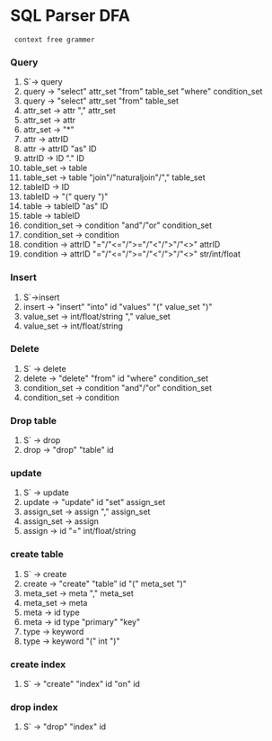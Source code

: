 # SQL Parser DFA
     context free grammer
### Query
1. S`-> query
2. query -> "select" attr_set "from"  table_set "where" condition_set
3. query -> "select" attr_set "from" table_set
4. attr_set -> attr "," attr_set
5. attr_set -> attr
6. attr_set -> "*"
7. attr -> attrID
8. attr -> attrID "as" ID
9. attrID -> ID "." ID
10. table_set -> table
11. table_set -> table "join"/"naturaljoin"/"," table_set
12. tableID -> ID
13. tableID -> "(" query ")" 
14. table -> tableID "as" ID
15. table -> tableID
16. condition_set -> condition "and"/"or" condition_set
17. condition_set -> condition
18. condition -> attrID "="/"<="/">="/"<"/">"/"<>" attrID
19. condition -> attrID "="/"<="/">="/"<"/">"/"<>" str/int/float


### Insert
1. S`->insert
2. insert -> "insert" "into" id "values" "(" value_set ")"
3. value_set -> int/float/string "," value_set
4. value_set -> int/float/string

### Delete
1. S` -> delete
2. delete -> "delete" "from" id "where" condition_set
3. condition_set -> condition "and"/"or" condition_set
4. condition_set -> condition

### Drop table
1. S` -> drop
2. drop -> "drop" "table" id

### update
1. S` -> update
2. update -> "update" id "set" assign_set
3. assign_set -> assign "," assign_set 
4. assign_set -> assign
5. assign -> id "=" int/float/string

### create table
1. S` -> create
2. create -> "create" "table" id "(" meta_set ")"
3. meta_set -> meta "," meta_set
4. meta_set -> meta
5. meta -> id type 
6. meta -> id type "primary" "key"
6. type -> keyword
7. type -> keyword "(" int ")"

### create index
1. S` -> "create" "index" id "on" id

### drop index
1. S` -> "drop" "index" id 